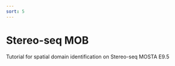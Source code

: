 ```yaml
---
sort: 5
---
```


# Stereo-seq MOB

Tutorial for spatial domain identification on Stereo-seq MOSTA E9.5

